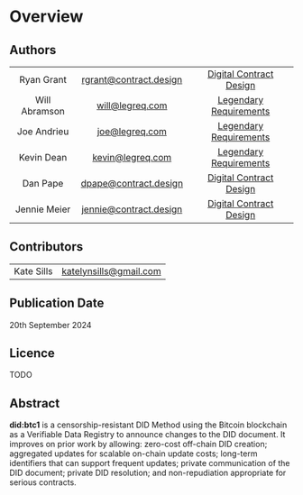 # Overview

## Authors

|                   |                              |                                                       |
| :---------------: | :--------------------------: | :---------------------------------------------------: |
| Ryan Grant        | <rgrant@contract.design>     | [Digital Contract Design](https://contract.design/)   |
| Will Abramson     | <will@legreq.com>            | [Legendary Requirements](https://legreq.com/)         |
| Joe Andrieu       | <joe@legreq.com>             | [Legendary Requirements](https://legreq.com/)         |
| Kevin Dean        | <kevin@legreq.com>           | [Legendary Requirements](https://legreq.com/)         |
| Dan Pape          | <dpape@contract.design>      | [Digital Contract Design](https://contract.design/)   |
| Jennie Meier      | <jennie@contract.design>     | [Digital Contract Design](https://contract.design/)   |

## Contributors

|              |                            |
| :----------: | :------------------------: |
| Kate Sills   | <katelynsills@gmail.com>   |

## Publication Date

20th September 2024

## Licence

TODO

## Abstract

**did:btc1** is a censorship-resistant DID Method using the Bitcoin blockchain
as a Verifiable Data Registry to announce changes to the DID document.
It improves on prior work by allowing: zero-cost off-chain DID creation;
aggregated updates for scalable on-chain update costs; long-term identifiers
that can support frequent updates; private communication of the DID document;
private DID resolution; and non-repudiation appropriate for serious contracts.